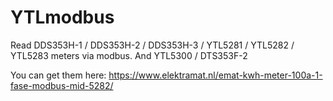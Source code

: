 # YTLmodbus

Read DDS353H-1 / DDS353H-2 / DDS353H-3 / YTL5281 / YTL5282 / YTL5283 meters via modbus. And YTL5300 / DTS353F-2

You can get them here: https://www.elektramat.nl/emat-kwh-meter-100a-1-fase-modbus-mid-5282/

